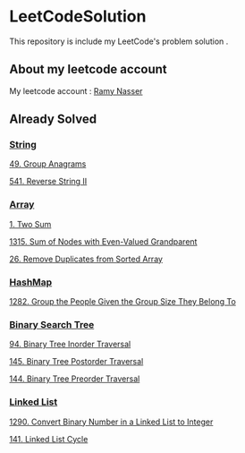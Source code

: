 # LeetCodeSolution

This repository is include my LeetCode's problem solution .

## About my leetcode account
My leetcode account : [Ramy Nasser](https://leetcode.com/ramy_nasser_eg/)

## Already Solved
### [String](https://github.com/ramynasser/LeetCodeSolution/tree/master/Strings)
[49.  Group Anagrams](https://github.com/ramynasser/LeetCodeSolution/blob/master/Strings/GroupAnagrams.playground/Contents.swift)

[541. Reverse String II](https://github.com/ramynasser/LeetCodeSolution/blob/master/Strings/reverse-string-ii.playground/Contents.swift)

### [Array](https://github.com/ramynasser/LeetCodeSolution/tree/master/Array)
[1. Two Sum](https://github.com/ramynasser/LeetCodeSolution/blob/master/Array/two-sum.playground/Contents.swift)

[1315. Sum of Nodes with Even-Valued Grandparent](https://github.com/ramynasser/LeetCodeSolution/blob/master/Array/sumEvenGrandparent.playground/Contents.swift)

[26. Remove Duplicates from Sorted Array](https://github.com/ramynasser/LeetCodeSolution/blob/master/Array/removeDuplicates.playground/Contents.swift)

### [HashMap](https://github.com/ramynasser/LeetCodeSolution/tree/master/HashMap)
[1282. Group the People Given the Group Size They Belong To](https://github.com/ramynasser/LeetCodeSolution/blob/master/HashMap/Group%20the%20People%20Given%20the%20Group%20Size%20They%20Belong%20To.playground/Contents.swift)

### [Binary Search Tree](https://github.com/ramynasser/LeetCodeSolution/tree/master/BinaryTree)
[94. Binary Tree Inorder Traversal](https://github.com/ramynasser/LeetCodeSolution/blob/master/BinaryTree/Binary%20Tree%20Inorder%20Traversal.playground/Contents.swift)

[145. Binary Tree Postorder Traversal](https://github.com/ramynasser/LeetCodeSolution/blob/master/BinaryTree/Binary%20Tree%20Postorder%20Traversal.playground/Contents.swift)

[144. Binary Tree Preorder Traversal](https://github.com/ramynasser/LeetCodeSolution/blob/master/BinaryTree/Binary%20Tree%20Preorder%20Traversal.playground/Contents.swift)

### [Linked List](https://github.com/ramynasser/LeetCodeSolution/tree/master/LinkedList)
[1290. Convert Binary Number in a Linked List to Integer](https://github.com/ramynasser/LeetCodeSolution/blob/master/LinkedList/Convert%20Binary%20Number%20in%20a%20Linked%20List%20to%20Integer.playground/Contents.swift)

[141. Linked List Cycle](https://github.com/ramynasser/LeetCodeSolution/blob/master/LinkedList/Linked%20List%20Cycle.playground/Contents.swift)




